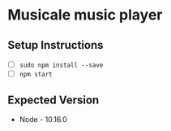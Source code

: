 # Musicale music player

## Setup Instructions

- [ ] `sudo npm install --save`
- [ ] `npm start`

## Expected Version

- Node - 10.16.0
